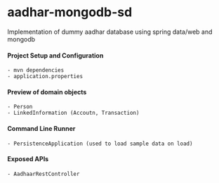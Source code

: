 # aadhar-mongodb-sd
Implementation of dummy aadhar database using spring data/web and mongodb

#### Project Setup and Configuration
    - mvn dependencies
    - application.properties
    

#### Preview of domain objects 
    - Person
    - LinkedInformation (Accoutn, Transaction) 
    
#### Command Line Runner
    - PersistenceApplication (used to load sample data on load)

#### Exposed APIs
    - AadhaarRestController
    
    
    
    
    
    
    